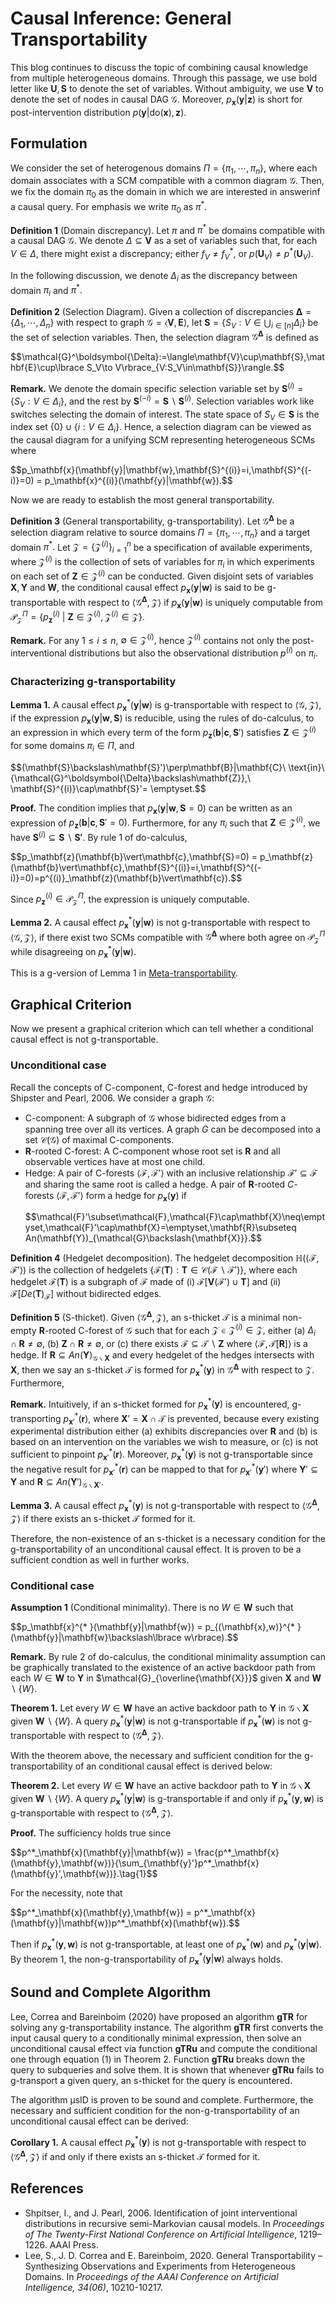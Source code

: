 # Causal Inference: General Transportability
This blog continues to discuss the topic of combining causal knowledge from multiple heterogeneous domains. Through this passage, we use bold letter like $\mathbf{U},\mathbf{S}$ to denote the set of variables. Without ambiguity, we use $\mathbf{V}$ to denote the set of nodes in causal DAG $\mathcal{G}.$ Moreover, $p_\mathbf{x}(\mathbf{y}\vert\mathbf{z})$ is short for post-intervention distribution $p(\mathbf{y}\vert\mathrm{do}(\mathbf{x}),\mathbf{z}).$

## Formulation
We consider the set of heterogenous domains $\Pi=\lbrace\pi_1,\cdots,\pi_n\rbrace,$ where each domain associates with a SCM compatible with a common diagram $\mathcal{G}.$ Then, we fix the domain $\pi_0$ as the domain in which we are interested in answerinf a causal query. For emphasis we write $\pi_0$ as $\pi^{* }.$

**Definition 1** (Domain discrepancy). Let $\pi$ and $\pi^{* }$ be domains compatible with a causal DAG $\mathcal{G}.$ We denote $\Delta\subseteq\mathbf{V}$ as a set of variables such that, for each $V\in\Delta,$ there might exist a discrepancy; either $f_ V\neq f^{* }_ V,$ or $p(\mathbf{U}_ V) \neq p^{* }(\mathbf{U}_ V).$

In the following discussion, we denote $\Delta_i$ as the discrepancy between domain $\pi_i$ and $\pi^*.$

**Definition 2** (Selection Diagram). Given a collection of discrepancies $\boldsymbol{\Delta}=\lbrace\Delta_1,\cdots,\Delta_n\rbrace$ with respect to graph $\mathcal{G}=\langle\mathbf{V},\mathbf{E}\rangle,$ let $\mathbf{S}=\lbrace S_V: V\in\bigcup_{i\in[n]}\Delta_i\rbrace$ be the set of selection variables. Then, the selection diagram $\mathcal{G}^\boldsymbol{\Delta}$ is defined as
<p>
  $$\mathcal{G}^\boldsymbol{\Delta}:=\langle\mathbf{V}\cup\mathbf{S},\mathbf{E}\cup\lbrace S_V\to V\rbrace_{V:S_V\in\mathbf{S}}\rangle.$$
</p>

**Remark.** We denote the domain specific selection variable set by $\mathbf{S}^{(i)}=\lbrace S_V:V\in\Delta_i\rbrace,$ and the rest by $\mathbf{S}^{(-i)}=\mathbf{S}\backslash\mathbf{S}^{(i)}.$ Selection variables work like switches selecting the domain of interest. The state space of $S_V\in\mathbf{S}$ is the index set $\lbrace 0\rbrace\cup\lbrace i:V\in\Delta_i\rbrace.$ Hence, a selection diagram can be viewed as the causal diagram for a unifying SCM representing heterogeneous SCMs where 
<p>
  $$p_\mathbf{x}(\mathbf{y}|\mathbf{w},\mathbf{S}^{(i)}=i,\mathbf{S}^{(-i)}=0) = p_\mathbf{x}^{(i)}(\mathbf{y}|\mathbf{w}).$$
</p>

Now we are ready to establish the most general transportability.

**Definition 3** (General transportability, g-transportability). Let $\mathcal{G}^\boldsymbol{\Delta}$ be a selection diagram relative to source domains $\Pi=\lbrace\pi_1,\cdots,\pi_n\rbrace$ and a target domain $\pi^{* }.$ Let $\mathscr{Z}=\lbrace\mathcal{Z}^{(i)}\rbrace_ {i=1}^n$ be a specification of available experiments, where $\mathcal{Z}^{(i)}$ is the collection of sets of variables for $\pi_i$ in which experiments on each set of $\mathbf{Z}\in\mathcal{Z}^{(i)}$ can be conducted. Given disjoint sets of variables $\mathbf{X},\mathbf{Y}$ and $\mathbf{W},$ the conditional causal effect $p_\mathbf{x}(\mathbf{y}\vert\mathbf{w})$ is said to be g-transportable with respect to $\langle\mathcal{G}^\boldsymbol{\Delta},\mathscr{Z}\rangle$ if $p_\mathbf{x}(\mathbf{y}\vert\mathbf{w})$ is uniquely computable from $\mathcal{P}^{\Pi}_ \mathscr{Z} = \lbrace p_\mathbf{z}^{(i)}\ \vert\ \mathbf{Z}\in\mathcal{Z}^{(i)},\mathcal{Z}^{(i)}\in\mathscr{Z}\rbrace.$

**Remark.** For any $1\leq i\leq n,$ $\emptyset\in\mathcal{Z}^{(i)},$ hence $\mathcal{Z}^{(i)}$ contains not only the post-interventional distributions but also the observational distribution $p^{(i)}$ on $\pi_i$.

### Characterizing g-transportability
**Lemma 1.** A causal effect $p^{* }_ \mathbf{x}(\mathbf{y}\vert\mathbf{w})$ is g-transportable with respect to $\langle\mathcal{G},\mathscr{Z}\rangle,$ if the expression $p_ \mathbf{x}(\mathbf{y}\vert\mathbf{w},\mathbf{S})$ is reducible, using the rules of do-calculus, to an expression in which every term of the form $p_\mathbf{z}(\mathbf{b}\vert \mathbf{c},\mathbf{S}')$ satisfies $\mathbf{Z}\in\mathcal{Z}^{(i)}$ for some domains $\pi_i\in\Pi,$ and
<p>
  $$(\mathbf{S}\backslash\mathbf{S}')\perp\mathbf{B}|\mathbf{C}\ \text{in}\ {\mathcal{G}^\boldsymbol{\Delta}\backslash\mathbf{Z}},\ \mathbf{S}^{(i)}\cap\mathbf{S}'= \emptyset.$$
</p>

**Proof.** The condition implies that $p_\mathbf{x}(\mathbf{y}\vert\mathbf{w},\mathbf{S}=0)$ can be written as an expression of $p_\mathbf{z}(\mathbf{b}\vert\mathbf{c},\mathbf{S}'=0).$ Furthermore, for any $\pi_i$ such that $\mathbf{Z}\in\mathcal{Z}^{(i)},$ we have $\mathbf{S}^{(i)}\subseteq\mathbf{S}\backslash\mathbf{S'}.$ By rule 1 of do-calculus,
<p>
  $$p_\mathbf{z}(\mathbf{b}\vert\mathbf{c},\mathbf{S}=0) = p_\mathbf{z}(\mathbf{b}\vert\mathbf{c},\mathbf{S}^{(i)}=i,\mathbf{S}^{(-i)}=0)=p^{(i)}_\mathbf{z}(\mathbf{b}\vert\mathbf{c}).$$
</p>

Since $p_\mathbf{z}^{(i)}\in\mathcal{P}^{\Pi}_ \mathscr{Z},$ the expression is uniquely computable.

**Lemma 2.** A causal effect $p^{* }_ \mathbf{x}(\mathbf{y}\vert\mathbf{w})$ is not g-transportable with respect to $\langle\mathcal{G},\mathscr{Z}\rangle,$ if there exist two SCMs compatible with $\mathcal{G}^\boldsymbol{\Delta}$ where both agree on $\mathcal{P}^\Pi_\mathscr{Z}$ while disagreeing on $p^{* }_ \mathbf{x}(\mathbf{y}\vert\mathbf{w}).$

This is a g-version of Lemma 1 in [Meta-transportability](https://jurrivhleon.github.io/2023/07/09/Meta-Transport.html).

## Graphical Criterion
Now we present a graphical criterion which can tell whether a conditional causal effect is not g-transportable.
### Unconditional case
Recall the concepts of C-component, C-forest and hedge introduced by Shipster and Pearl, 2006. We consider a graph $\mathcal{G}:$
+ C-component: A subgraph of $\mathcal{G}$ whose bidirected edges from a spanning tree over all its vertices. A graph ${G}$ can be decomposed into a set $\mathcal{C}(\mathcal{G})$ of maximal C-components.
+ $\mathbf{R}$-rooted C-forest: A C-component whose root set is $\mathbf{R}$ and all observable vertices have at most one child.
+ Hedge: A pair of C-forests $\langle\mathcal{F},\mathcal{F}'\rangle$ with an inclusive relationship $\mathcal{F}'\subseteq\mathcal{F}$ and sharing the same root is called a hedge. A pair of $\mathbf{R}$-rooted $C$-forests $\langle\mathcal{F},\mathcal{F}'\rangle$ form a hedge for $p_\mathbf{x}(\mathbf{y})$ if
  <p>
    $$\mathcal{F}'\subset\mathcal{F},\mathcal{F}\cap\mathbf{X}\neq\emptyset,\mathcal{F}'\cap\mathbf{X}=\emptyset,\mathbf{R}\subseteq An(\mathbf{Y})_{\mathcal{G}\backslash{\mathbf{X}}}.$$
  </p>

**Definition 4** (Hedgelet decomposition). The hedgelet decomposition $\mathbb{H}(\langle\mathcal{F},\mathcal{F}'\rangle)$ is the collection of hedgelets $\lbrace\mathcal{F}(\mathbf{T}):\mathbf{T}\in\mathcal{C}(\mathcal{F}\backslash\mathcal{F}')\rbrace,$ where each hedgelet $\mathcal{F}(\mathbf{T})$ is a subgraph of $\mathcal{F}$ made of (i) $\mathcal{F}[\mathbf{V}(\mathcal{F}')\cup\mathbf{T}]$ and (ii) $\mathcal{F}[De(\mathbf{T})_\mathcal{F}]$ without bidirected edges.

**Definition 5** (S-thicket). Given $\langle\mathcal{G}^\boldsymbol{\Delta},\mathscr{Z}\rangle,$ an s-thicket $\mathcal{T}$ is a minimal non-empty $\mathbf{R}$-rooted C-forest of $\mathcal{G}$ such that for each $\mathcal{Z}\in\mathcal{Z}^{(i)}\in\mathscr{Z},$ either (a) $\Delta_i\cap\mathbf{R}\neq\emptyset,$ (b) $\mathbf{Z}\cap\mathbf{R}\neq\emptyset,$ or (c) there exists $\mathcal{F}\subseteq\mathcal{T}\backslash\mathbf{Z}$ where $\langle\mathcal{F},\mathcal{T}[\mathbf{R}]\rangle$ is a hedge. If $\mathbf{R}\subseteq An(\mathbf{Y})_ {\mathcal{G}\backslash\mathbf{X}}$ and every hedgelet of the hedges intersects with $\mathbf{X},$ then we say an s-thicket $\mathcal{T}$ is formed for $p^{* }_ \mathbf{x}(\mathbf{y})$ in $\mathcal{G}^\boldsymbol{\Delta}$ with respect to $\mathscr{Z}.$ Furthermore, 

**Remark.** Intuitively, if an s-thicket formed for $p^{* }_ \mathbf{x}(\mathbf{y})$ is encountered, g-transporting $p^{* }_ {\mathbf{x}'}(\mathbf{r}),$ where $\mathbf{X}'=\mathbf{X}\cap\mathcal{T}$  is prevented, because every existing experimental distribution either (a) exhibits discrepancies over $\mathbf{R}$ and (b) is based on an intervention on the variables we wish to measure, or (c) is not sufficient to pinpoint $p^{* }_ {\mathbf{x}'}(\mathbf{r}).$ Moreover, $p^{* }_ \mathbf{x}(\mathbf{y})$ is not g-transportable since the negative result for $p^{* }_ {\mathbf{x}'}(\mathbf{r})$ can be mapped to that for $p^{* }_ {\mathbf{x}'}(\mathbf{y}')$ where $\mathbf{Y}'\subseteq\mathbf{Y}$ and $\mathbf{R}\subseteq An(\mathbf{Y}')_{\mathcal{G}\backslash\mathbf{X}'}.$

**Lemma 3.** A causal effect $p^{* }_\mathbf{x}(\mathbf{y})$ is not g-transportable with respect to $\langle\mathcal{G}^\boldsymbol{\Delta},\mathscr{Z}\rangle$ if there exists an s-thicket $\mathcal{T}$ formed for it.

Therefore, the non-existence of an s-thicket is a necessary condition for the g-transportability of an unconditional causal effect. It is proven to be a sufficient condtion as well in further works.

### Conditional case
**Assumption 1** (Conditional minimality). There is no $W\in\mathbf{W}$ such that
<p>
  $$p_\mathbf{x}^{* }(\mathbf{y}|\mathbf{w}) = p_{(\mathbf{x},w)}^{* }(\mathbf{y}|\mathbf{w}\backslash\lbrace w\rbrace).$$
</p>

**Remark.** By rule 2 of do-calculus, the conditional minimality assumption can be graphically translated to the existence of an active backdoor path from each $W\in\mathbf{W}$ to $\mathbf{Y}$  in $\mathcal{G}_{\overline{\mathbf{X}}}$ given $\mathbf{X}$ and $\mathbf{W}\backslash\lbrace W\rbrace.$

**Theorem 1.** Let every $W\in\mathbf{W}$ have an active backdoor path to $\mathbf{Y}$ in $\mathcal{G}\backslash\mathbf{X}$ given $\mathbf{W}\backslash\lbrace W\rbrace.$ A query $p^{* }_ \mathbf{x}(\mathbf{y}\vert\mathbf{w})$ is not g-transportable if $p^{* }_ \mathbf{x}(\mathbf{w})$ is not g-transportable with respect to $\langle\mathcal{G}^{\boldsymbol{\Delta}},\mathscr{Z}\rangle.$

With the theorem above, the necessary and sufficient condition for the g-transportability of an conditional causal effect is derived below:

**Theorem 2.** Let every $W\in\mathbf{W}$ have an active backdoor path to $\mathbf{Y}$ in $\mathcal{G}\backslash\mathbf{X}$ given $\mathbf{W}\backslash\lbrace W\rbrace.$ A query $p^{* }_ \mathbf{x}(\mathbf{y}\vert\mathbf{w})$ is g-transportable if and only if $p^{* }_ \mathbf{x}(\mathbf{y},\mathbf{w})$ is g-transportable with respect to $\langle\mathcal{G}^{\boldsymbol{\Delta}},\mathscr{Z}\rangle.$

**Proof.** The sufficiency holds true since
<p>
  $$p^*_\mathbf{x}(\mathbf{y}|\mathbf{w}) = \frac{p^*_\mathbf{x}(\mathbf{y},\mathbf{w})}{\sum_{\mathbf{y}'}p^*_\mathbf{x}(\mathbf{y}',\mathbf{w})}.\tag{1}$$
</p>

For the necessity, note that 
<p>
  $$p^*_\mathbf{x}(\mathbf{y},\mathbf{w}) = p^*_\mathbf{x}(\mathbf{y}|\mathbf{w})p^*_\mathbf{x}(\mathbf{w}).$$
</p>

Then if $p^{* }_ \mathbf{x}(\mathbf{y},\mathbf{w})$ is not g-transportable, at least one of $p^{* }_ \mathbf{x}(\mathbf{w})$ and $p^{* }_ \mathbf{x}(\mathbf{y}\vert\mathbf{w}).$ By theorem 1, the non-g-transportability of $p^{* }_ \mathbf{x}(\mathbf{y}\vert\mathbf{w})$ always holds.

## Sound and Complete Algorithm
Lee, Correa and Bareinboim (2020) have proposed an algorithm **gTR** for solving any g-transportability instance. The algorithm **gTR** first converts the input causal query to a conditionally minimal expression, then solve an unconditional causal effect via function **gTRu** and compute the conditional one through equation (1) in Theorem 2. Function **gTRu** breaks down the query to subqueries and solve them. It is shown that whenever **gTRu** fails to g-transport a given query, an s-thicket for the query is encountered.

The algorithm µsID is proven to be sound and complete. Furthermore, the necessary and sufficient condition for the non-g-transportability of an unconditional causal effect can be derived:

**Corollary 1.** A causal effect $p^{* }_\mathbf{x}(\mathbf{y})$ is not g-transportable with respect to $\langle\mathcal{G}^\boldsymbol{\Delta},\mathscr{Z}\rangle$ if and only if there exists an s-thicket $\mathcal{T}$ formed for it.

## References

+ Shpitser, I., and J. Pearl, 2006. Identification of joint interventional distributions in recursive semi-Markovian causal models. In *Proceedings of The Twenty-First National Conference on Artificial Intelligence*, 1219–1226. AAAI Press.
+ Lee, S., J. D. Correa and E. Bareinboim, 2020. General Transportability – Synthesizing Observations and Experiments from Heterogeneous Domains. In *Proceedings of the AAAI Conference on Artificial Intelligence, 34(06)*, 10210-10217.
